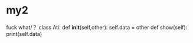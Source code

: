 # my2


fuck what/？
class Ati:
  def __init__(self,other):
    self.data = other
  def show(self):
    print(self.data)
